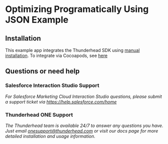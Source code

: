 # Optimizing Programatically Using JSON Example 

## Installation

This example app integrates the Thunderhead SDK using [manual installation](https://github.com/thunderheadone/one-sdk-ios#manual-installation).  To integrate via Cocoapods, see [here](https://github.com/thunderheadone/one-sdk-ios#cocoapods) 

## Questions or need help

### Salesforce Interaction Studio Support
_For Salesforce Marketing Cloud Interaction Studio questions, please submit a support ticket via https://help.salesforce.com/home_

### Thunderhead ONE Support
_The Thunderhead team is available 24/7 to answer any questions you have. Just email onesupport@thunderhead.com or visit our docs page for more detailed installation and usage information._
